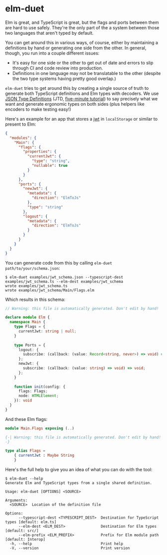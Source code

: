# elm-duet

Elm is great, and TypeScript is great, but the flags and ports between them are hard to use safely.
They're the only part of the a system between those two languages that aren't typed by default.

You can get around this in various ways, of course, either by maintaining a definitions by hand or generating one side from the other.
In general, though, you run into a couple different issues:

- It's easy for one side or the other to get out of date and errors to slip through CI and code review into production.
- Definitions in one language may not be translatable to the other (despite the two type systems having pretty good overlap.)

`elm-duet` tries to get around this by creating a single source of truth to generate both TypeScript definitions and Elm types with decoders.
We use [JSON Type Definitions](https://jsontypedef.com/) (JTD, [five-minute tutorial](https://jsontypedef.com/docs/jtd-in-5-minutes/)) to say precisely what we want and generate ergonomic types on both sides (plus helpers like encoders to make testing easy!)

Here's an example for an app that stores a [jwt](https://jwt.io/) in `localStorage` or similar to present to Elm:

```json {source=examples/jwt_schema.json}
{
  "modules": {
    "Main": {
      "flags": {
        "properties": {
          "currentJwt": {
            "type": "string",
            "nullable": true
          }
        }
      },
      "ports": {
        "newJwt": {
          "metadata": {
            "direction": "ElmToJs"
          },
          "type": "string"
        },
        "logout": {
          "metadata": {
            "direction": "ElmToJs"
          }
        }
      }
    }
  }
}

```

You can generate code from this by calling `elm-duet path/to/your/schema.json`:

```console
$ elm-duet examples/jwt_schema.json --typescript-dest examples/jwt_schema.ts --elm-dest examples/jwt_schema
wrote examples/jwt_schema.ts
wrote examples/jwt_schema/Main/Flags.elm

```

Which results in this schema:

```typescript {source=examples/jwt_schema.ts}
// Warning: this file is automatically generated. Don't edit by hand!

declare module Elm {
  namespace Main {
    type Flags = {
      currentJwt: string | null;
    }
  
    type Ports = {
      logout: {
        subscribe: (callback: (value: Record<string, never>) => void) => void;
      };
      newJwt: {
        subscribe: (callback: (value: string) => void) => void;
      };
    }
  
    function init(config: {
      flags: Flags;
      node: HTMLElement;
    }): void
  }
}
```

And these Elm flags:

```elm {source=examples/jwt_schema/Main/Flags.elm}
module Main.Flags exposing (..)

{-| Warning: this file is automatically generated. Don't edit by hand!
-}

type alias Flags =
    { currentJwt : Maybe String
    }
```

Here's the full help to give you an idea of what you can do with the tool:

```console
$ elm-duet --help
Generate Elm and TypeScript types from a single shared definition.

Usage: elm-duet [OPTIONS] <SOURCE>

Arguments:
  <SOURCE>  Location of the definition file

Options:
      --typescript-dest <TYPESCRIPT_DEST>  Destination for TypeScript types [default: elm.ts]
      --elm-dest <ELM_DEST>                Destination for Elm types [default: src/]
      --elm-prefix <ELM_PREFIX>            Prefix for Elm module path [default: Interop]
  -h, --help                               Print help
  -V, --version                            Print version

```

